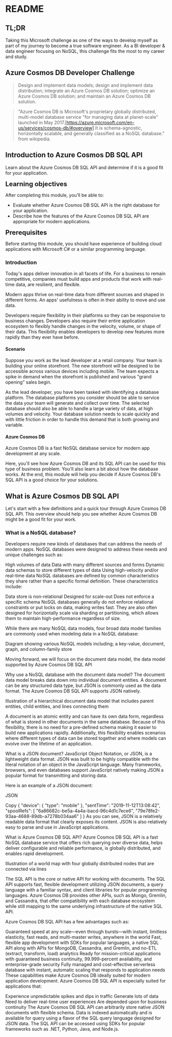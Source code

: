 # README

## TL;DR

Taking this Microsoft challenge as one of the ways to develop myself as part of my journey to become a true software engineer. As a BI developer & data engineer focusing on NoSQL, this challenge fits the most to my career and study.

## Azure Cosmos DB Developer Challenge

> Design and implement data models; design and implement data distribution; integrate an Azure Cosmos DB solution; optimize an Azure Cosmos DB solution; and maintain an Azure Cosmos DB solution.

> "Azure Cosmos DB is Microsoft's proprietary globally distributed, multi-model database service "for managing data at planet-scale" launched in May 2017.[https://azure.microsoft.com/en-us/services/cosmos-db/#overview] It is schema-agnostic, horizontally scalable, and generally classified as a NoSQL database." from wikipedia.

## Introduction to Azure Cosmos DB SQL API

Learn about the Azure Cosmos DB SQL API and determine if it is a good fit for your application.

<span style="font-weight:700;font-size:20px">Learning objectives</span>

After completing this module, you’ll be able to:

* Evaluate whether Azure Cosmos DB SQL API is the right database for your application.
* Describe how the features of the Azure Cosmos DB SQL API are appropriate for modern applications.

<span style="font-weight:700;font-size:20px">Prerequisites</span>

Before starting this module, you should have experience of building cloud applications with Microsoft C# or a similar programming language.

### Introduction

Today's apps deliver innovation in all facets of life. For a business to remain competitive, companies must build apps and products that work with real-time data, are resilient, and flexible.

Modern apps thrive on real-time data from different sources and shaped in different forms. An apps' usefulness is often in their ability to move and use data.

Developers require flexibility in their platforms so they can be responsive to business changes. Developers also require their entire application ecosystem to flexibly handle changes in the velocity, volume, or shape of their data. This flexibility enables developers to develop new features more rapidly than they ever have before.

#### Scenario

Suppose you work as the lead developer at a retail company. Your team is building your online storefront. The new storefront will be designed to be accessible across various devices including mobile. The team expects a spike in demand when the storefront is published and various "grand opening" sales begin.

As the lead developer, you have been tasked with identifying a database platform. The database platforms you consider should be able to service the data your team will generate and collect over time. The selected database should also be able to handle a large variety of data, at high volumes and velocity. Your database solution needs to scale quickly and with little friction in order to handle this demand that is both growing and variable.

#### Azure Cosmos DB

Azure Cosmos DB is a fast NoSQL database service for modern app development at any scale.

Here, you'll see how Azure Cosmos DB and its SQL API can be used for this type of business problem. You'll also learn a bit about how the database works. At the end, this module will help you decide if Azure Cosmos DB's SQL API is a good choice for your solutions.

## What is Azure Cosmos DB SQL API

Let's start with a few definitions and a quick tour through Azure Cosmos DB SQL API. This overview should help you see whether Azure Cosmos DB might be a good fit for your work.

### What is a NoSQL database?

Developers require new kinds of databases that can address the needs of modern apps. NoSQL databases were designed to address these needs and unique challenges such as:

High volumes of data
Data with many different sources and forms
Dynamic data schemas to store different types of data
Using high-velocity and/or real-time data
NoSQL databases are defined by common characteristics they share rather than a specific formal definition. These characteristics include:

Data store is non-relational
Designed for scale-out
Does not enforce a specific schema
NoSQL databases generally do not enforce relational constraints or put locks on data, making writes fast. They are also often designed for horizontally scale via sharding or partitioning, which allows them to maintain high-performance regardless of size.

While there are many NoSQL data models, four broad data model families are commonly used when modeling data in a NoSQL database:

Diagram showing various NoSQL models including; a key-value, document, graph, and column-family store

Moving forward, we will focus on the document data model, the data model supported by Azure Cosmos DB SQL API

Why use a NoSQL database with the document data model?
The document data model breaks data down into individual document entities. A document can be any structured data type, but JSON is commonly used as the data format. The Azure Cosmos DB SQL API supports JSON natively.

Illustration of a hierarchical document data model that includes parent entities, child entities, and lines connecting them

A document is an atomic entity and can have its own data form, regardless of what is stored in other documents in the same database. Because of this flexibility, there is no need for a pre-defined schema making it easier to build new applications rapidly. Additionally, this flexibility enables scenarios where different types of data can be stored together and where models can evolve over the lifetime of an application.

What is a JSON document?
JavaScript Object Notation, or JSON, is a lightweight data format. JSON was built to be highly compatible with the literal notation of an object in the JavaScript language. Many frameworks, browsers, and even databases support JavaScript natively making JSON a popular format for transmitting and storing data.

Here is an example of a JSON document:

JSON

Copy
{
  "device": {
    "type": "mobile"
  },
  "sentTime": "2019-11-12T13:08:42",
  "spoolRefs": [
    "6a86682c-be5a-4a4a-bacd-96c4d1c7ece6",
    "79e78fe2-93aa-4688-89db-a7278b034aa6"
  ]
}
As you can see, JSON is a relatively readable data format that clearly exposes its content. JSON is also relatively easy to parse and use in JavaScript applications.

What is Azure Cosmos DB SQL API?
Azure Cosmos DB SQL API is a fast NoSQL database service that offers rich querying over diverse data, helps deliver configurable and reliable performance, is globally distributed, and enables rapid development.

Illustration of a world map with four globally distributed nodes that are connected via lines

The SQL API is the core or native API for working with documents. The SQL API supports fast, flexible development utilizing JSON documents, a query language with a familiar syntax, and client libraries for popular programming languages. Azure Cosmos DB provides other APIs, such as Mongo, Gremlin, and Cassandra, that offer compatibility with each database ecosystem while still mapping to the same underlying infrastructure of the native SQL API.

Azure Cosmos DB SQL API has a few advantages such as:

Guaranteed speed at any scale—even through bursts—with instant, limitless elasticity, fast reads, and multi-master writes, anywhere in the world
Fast, flexible app development with SDKs for popular languages, a native SQL API along with APIs for MongoDB, Cassandra, and Gremlin, and no-ETL (extract, transform, load) analytics
Ready for mission-critical applications with guaranteed business continuity, 99.999-percent availability, and enterprise-grade security
Fully managed and cost-effective serverless database with instant, automatic scaling that responds to application needs
These capabilities make Azure Cosmos DB ideally suited for modern application development. Azure Cosmos DB SQL API is especially suited for applications that:

Experience unpredictable spikes and dips in traffic
Generate lots of data
Need to deliver real-time user experiences
Are depended upon for business continuity
The Azure Cosmos DB SQL API can arbitrarily store native JSON documents with flexible schema. Data is indexed automatically and is available for query using a flavor of the SQL query language designed for JSON data. The SQL API can be accessed using SDKs for popular frameworks such as .NET, Python, Java, and Node.js.
